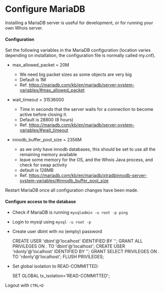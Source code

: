 # Configure MariaDB

Installing a MariaDB server is useful for development, or for running your own Whois server.

#### Configuration

Set the following variables in the MariaDB configuration (location varies depending on installation, the configuration file is normally called my.cnf).

* max_allowed_packet = 20M
  * We need big packet sizes as some objects are very big
  * Default is 1M 
  * Ref. https://mariadb.com/kb/en/mariadb/server-system-variables/#max_allowed_packet

* wait_timeout = 31536000
  * Time in seconds that the server waits for a connection to become active before closing it.
  * Default is 28800 (8 hours) 
  * Ref. https://mariadb.com/kb/en/mariadb/server-system-variables/#wait_timeout

* innodb_buffer_pool_size = 2356M
  * as we only have innodb databases, this should be set to use all the remaining memory available
  * leave some memory for the OS, and the Whois Java process, and check for swap activity
  * default is 128MB
  * Ref. https://mariadb.com/kb/en/mariadb/xtradbinnodb-server-system-variables/#innodb_buffer_pool_size

Restart MariaDB once all configuration changes have been made.

#### Configure access to the database

* Check if MariaDB is running `mysqladmin -u root -p ping`
* Login to mysql using `mysql -u root -p`
* Create user dbint with no (empty) password


  CREATE USER 'dbint'@'localhost' IDENTIFIED BY '';
  GRANT ALL PRIVILEGES ON *.* TO 'dbint'@'localhost';
  CREATE USER 'rdonly'@'localhost' IDENTIFIED BY '';
  GRANT SELECT PRIVILEGES ON *.* TO 'rdonly'@'localhost';
  FLUSH PRIVILEGES;
* Set global isolation to READ-COMMITTED:

  SET GLOBAL tx_isolation='READ-COMMITTED'; 
  
Logout with `CTRL+D`
